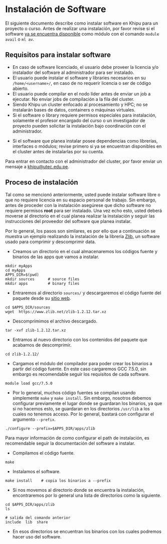 [lista-de-software]: /guia-de-usuario/software/lista

# Instalación de Software

El siguiente documento describe como instalar software en Khipu para un proyecto o curso. Antes de realizar una instalación, por favor revise si el software [ya se encuentra disponible][lista-de-software] como módulo con el comando `module avail` o `ml av`.


## Requisitos para instalar software

- En caso de software licenciado, el usuario debe proveer la licencia y/o instalador del software al administrador para ser instalado. 
- El usuario puede instalar el software y libraries necesarios en su `/home/<username>/`, en caso de no requerir licencia o ser de código abierto. 
- El usuario puede compilar en el nodo líder antes de enviar un job a ejecutar. No enviar jobs de compilación a la fila del cluster. 
- Siendo Khipu un cluster enfocado al procesamiento y HPC; no se instalarán bases de datos, containers o máquinas virtuales. 
- Si el software o library requiere permisos especiales para instalación, solamente el profesor encargado del curso o un investigador de proyecto pueden solicitar la instalación bajo coordinación con el administrador. 
<!-- - En caso de necesitar libraries adicionales de Python, no crear ambientes virtuales para instalar. Solamente el profesor encargado del curso o un investigador de proyecto pueden solicitar la instalación bajo coordinación con el administrador.  -->
- Si el software que planea instalar posee dependencias como librerías, interfaces o módulos; revise primero si ya se encuentran disponibles en el cluster antes de instalarlas por su cuenta. 
  
Para entrar en contacto con el administrador del cluster, por favor enviar un mensaje a [khipu@utec.edu.pe](mailto:khipu@utec.edu.pe).

<!-- > Por favor entrar en contacto en caso se requiera un software o library adicional que va a ser usado por múltiples investigadores o participantes de un curso que no ha sido especificado en el Formulario de Solicitud de Acceso.  -->

## Proceso de instalación

Tal como se mencionó anteriormente, usted puede instalar software libre o que no requiere licencia en su espacio personal de trabajo. Sin embargo, antes de proceder con la instalación asegúrese que dicho software no requiere permisos **root** para ser instalado. Una vez echo esto, usted deberá moverse al directorio en el cual planea realizar la instalación y seguir las instrucciones del proveedor del software que planea instalar. 

Por lo general, los pasos son similares, es por ello que a continuación se muestra un ejemplo realizando la instalación de la librería [Zlib](https://www.zlib.net/), un software usado para comprimir y descomprimir data.

- Creamos un directorio en el cual almacenaremos los códigos fuente y binarios de las apps que vamos a instalar. 

```shell
mkdir myApps
cd myApps
APPS_DIR=$(pwd)
mkdir sources      # source files
mkdir apps         # binary files
```


- Entraremos al directorio `sources/` y descargaremos el código fuente del paquete desde su [sitio web](https://www.zlib.net/).

```shell
cd $APPS_DIR/sources
wget  https://www.zlib.net/zlib-1.2.12.tar.xz
```

- Descomprimimos el archivo descargado.

```shell
tar -xvf zlib-1.2.12.tar.xz
```

- Entramos al nuevo directorio con los contenidos del paquete que acabamos de descomprimir.

```shell
cd zlib-1.2.12/
```

- Cargamos el módulo del compilador para poder crear los binarios a partir del código fuente. En este caso cargaremos GCC 7.5.0, sin embargo es recomendable seguir los requisitos de cada software. 

```shell
module load gcc/7.5.0
```

- Por lo general, muchos código fuentes se compilan usando simplemente `make` y `make install`. Sin embargo, nosotros debemos configurar previamente el lugar donde se guardaran los binarios, ya que si no hacemos esto, se guardaran en los directorios `/usr/lib` a los cuales no tenemos acceso. Por lo general, bastará con configurar el argumento `--prefix`.

```shell
./configure --prefix=$APPS_DIR/apps/zlib
```

Para mayor información de como configurar el path de instalación, es recomendable seguir la documentación del software a instalar.

- Compilamos el código fuente.
  
```shell
make 
```

- Instalamos el software.

```shell
make install    # copia los binarios a --prefix
```

- Si nos movemos al directorio donde se encuentra la instalación, encontraremos por lo general una lista de directorios como la siguiente.
  
```shell
cd $APPS_DIR/apps/zlib
ls
```

```
# salida del comando anterior
include  lib  share
```

- En esos directorios se encuentran los binarios con los cuales podremos hacer uso del software.
